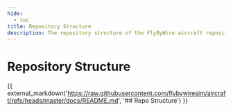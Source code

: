 ```yaml
---
hide:
  - toc
title: Repository Structure
description: The repository structure of the FlyByWire aircraft repository. 
---
```


# Repository Structure

{{ external_markdown('https://raw.githubusercontent.com/flybywiresim/aircraft/refs/heads/master/docs/README.md', '## Repo Structure') }}